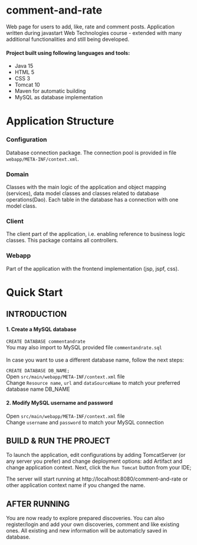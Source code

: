 # comment-and-rate
Web page for users to add, like, rate and comment posts.
Application written during javastart Web Technologies course - extended with many additional functionalities and still being developed.
#### Project built using following languages and tools:
- Java 15
- HTML 5
- CSS 3
- Tomcat 10
- Maven for automatic building
- MySQL as database implementation

# Application Structure
### Configuration
Database connection package. The connection pool is provided in file ```webapp/META-INF/context.xml```.
### Domain
Classes with the main logic of the application and object mapping (services), data model classes and classes related to database operations(Dao). Each table in the database has a connection with one model class.
### Client
The client part of the application, i.e. enabling reference to business logic classes. This package contains all controllers.
### Webapp
Part of the application with the frontend implementation (jsp, jspf, css).

# Quick Start

## INTRODUCTION

#### 1. Create a MySQL database
```CREATE DATABASE commentandrate``` <br>
You may also import to MySQL provided file ```commentandrate.sql``` <br> <br>
In case you want to use a different database name, follow the next steps: <br>
                
```CREATE DATABASE DB_NAME;``` <br>
Open ```src/main/webapp/META-INF/context.xml``` file <br>
Change ```Resource name```, ```url``` and ```dataSourceName``` to match your preferred database name DB_NAME <br>


#### 2. Modify MySQL username and password 

Open ```src/main/webapp/META-INF/context.xml``` file <br>
Change ```username``` and ```password``` to match your MySQL connection <br>

## BUILD & RUN THE PROJECT
To launch the application, edit configurations by adding TomcatServer (or any server you prefer) and change deployment options: add Artifact and  change application context. Next, click the ```Run Tomcat``` button from your IDE;

The server will start running at http://localhost:8080/comment-and-rate or other application context name if you changed the name.

## AFTER RUNNING
You are now ready to explore prepared discoveries. You can also register/login and add your own discoveries, comment and like existing ones.
All existing and new information will be automaticly saved in database.
